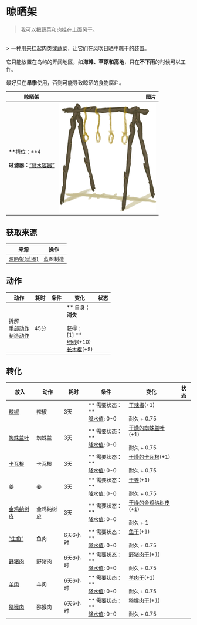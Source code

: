 # 晾晒架  
> 我可以把蔬菜和肉挂在上面风干。  
<br>  
> 一种用来挂起肉类或蔬菜，让它们在风吹日晒中晾干的装置。<br><br>它只能放置在岛屿的开阔地区，如<b>海滩、草原和高地</b>，只在<b>不下雨</b>的时候可以工作。<br><br>最好只在<b>旱季</b>使用，否则可能导致晾晒的食物腐烂。  
  
  晾晒架  |   图片   
 ----  |  ----:   
 **槽位：**4<br><br>**过滤器：**[“储水容器”](tag_WaterContainer.md)  |  <img decoding="async" src="Sprite/DryingRack.png" href="a.md" style="max-width:300px;max-height:300px;">   
  
## 获取来源  
来源  |  操作  
----  |  ----  
[晾晒架(蓝图)](Bp_DryingRack.md)  |  蓝图制造  
## 动作  
动作  |  耗时  |  条件  |  变化  |  状态  
----  |  ----  |  ----  |  ----  |  ----  
拆解<br>[手部动作](HandAction.md)<br>[制造动作](CraftAction.md)  |  45分  |    |  ** 自身：**<br>消失<br><br>** 获得： **<br>** [1] **<br>  [细线](CordFiber.md)(+10)<br>  [长木棍](StickLong.md)(+5)<br>  |    
## 转化  
放入  |  动作  |  耗时  |  条件  |  变化  |  状态  
----  |  ----  |  ----  |  ----  |  ----  |  ----  
[辣椒](Chilies.md)  |  辣椒  |  3天  |  ** 需要状态：**<br>[降水值](RainValue.md): 0-0  |  [干辣椒](ChiliesDried.md)(+1)<br><br>耐久 + 0.75  |    
[蜘蛛兰叶](SpiderLilyLeaves.md)  |  蜘蛛兰  |  3天  |  ** 需要状态：**<br>[降水值](RainValue.md): 0-0  |  [干燥的蜘蛛兰叶](SpiderLilyLeavesDried.md)(+1)<br><br>耐久 + 0.75  |    
[卡瓦根](KavaRoot.md)  |  卡瓦根  |  3天  |  ** 需要状态：**<br>[降水值](RainValue.md): 0-0  |  [干燥的卡瓦根](KavaRootDried.md)(+1)<br><br>耐久 + 0.75  |    
[姜](Ginger.md)  |  姜  |  3天  |  ** 需要状态：**<br>[降水值](RainValue.md): 0-0  |  [干姜](GingerDried.md)(+1)<br><br>耐久 + 0.75  |    
[金鸡纳树皮](BarkCinchona.md)  |  金鸡纳树皮  |  3天  |  ** 需要状态：**<br>[降水值](RainValue.md): 0-0  |  [干燥的金鸡纳树皮](BarkCinchonaDried.md)(+1)<br><br>耐久 + 1  |    
[“生鱼”](tag_RawFish.md)  |  鱼肉  |  6天6小时  |  ** 需要状态：**<br>[降水值](RainValue.md): 0-0  |  [鱼干](FishDried.md)(+1)<br><br>耐久 + 0.75  |    
[野猪肉](BoarMeat.md)  |  野猪肉  |  6天6小时  |  ** 需要状态：**<br>[降水值](RainValue.md): 0-0  |  [野猪肉干](BoarMeatDried.md)(+1)<br><br>耐久 + 0.75  |    
[羊肉](GoatMeat.md)  |  羊肉  |  6天6小时  |  ** 需要状态：**<br>[降水值](RainValue.md): 0-0  |  [羊肉干](GoatMeatDried.md)(+1)<br><br>耐久 + 0.75  |    
[猕猴肉](MacaqueMeat.md)  |  猕猴肉  |  6天6小时  |  ** 需要状态：**<br>[降水值](RainValue.md): 0-0  |  [猕猴肉干](MacaqueMeatDried.md)(+1)<br><br>耐久 + 0.75  |    


<script>document.title="晾晒架 - 卡牌生存百科 Card Survival Wiki";</script>